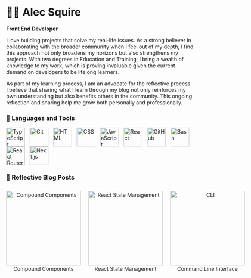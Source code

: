 # 🏄‍♂️ Alec Squire

**Front End Developer**

I love building projects that solve my real-life issues. As a strong believer in collaborating with the broader community when I feel out of my depth, I find this approach not only broadens my horizons but also strengthens my projects. With two degrees in Education and Training, I bring a wealth of knowledge to my work, which is proving invaluable given the current demand on developers to be lifelong learners.

As part of my learning process, I am an advocate for the reflective process. I believe that sharing what I learn through my blog not only reinforces my own understanding but also benefits others in the community. This ongoing reflection and sharing help me grow both personally and professionally.

### 🧰 Languages and Tools

<img align="left" alt="TypeScript" width="50px" style="padding-right:10px;" src="https://cdn.jsdelivr.net/gh/devicons/devicon/icons/typescript/typescript-plain.svg" />
<img align="left" alt="Git" width="50px" style="padding-right:10px;" src="https://cdn.jsdelivr.net/gh/devicons/devicon/icons/git/git-original.svg" />
<img align="left" alt="HTML" width="50px" style="padding-right:10px;" src="https://cdn.jsdelivr.net/gh/devicons/devicon/icons/html5/html5-plain.svg" />
<img align="left" alt="CSS" width="50px" style="padding-right:10px;" src="https://cdn.jsdelivr.net/gh/devicons/devicon/icons/css3/css3-plain.svg" />
<img align="left" alt="JavaScript" width="50px" style="padding-right:10px;" src="https://cdn.jsdelivr.net/gh/devicons/devicon/icons/javascript/javascript-plain.svg" />
<img align="left" alt="React" width="50px" style="padding-right:10px;" src="https://cdn.jsdelivr.net/gh/devicons/devicon/icons/react/react-original.svg" />
<img align="left" alt="GitHub" width="50px" style="padding-right:10px;" src="https://cdn.jsdelivr.net/gh/devicons/devicon/icons/github/github-original.svg" />
<img align="left" alt="Bash" width="50px" style="padding-right:10px;" src="https://cdn.jsdelivr.net/gh/devicons/devicon/icons/bash/bash-original.svg" />
<img align="left" alt="React Router" width="50px" style="padding-right:10px;" src="https://cdn.jsdelivr.net/gh/devicons/devicon@latest/icons/reactrouter/reactrouter-original-wordmark.svg" />
<img align="left" alt="Next.js" width="50px" style="padding-right:10px;" src="https://cdn.jsdelivr.net/gh/devicons/devicon@latest/icons/nextjs/nextjs-original.svg" />
<br clear="left" />

### 🧰 Reflective Blog Posts

<div style="display: flex; justify-content: space-between; flex-direction: row; gap: 20px; padding: 10px 0;">
  <div style="text-align: center;">
    <a href="https://medium.com/@alecsquire/compound-components-in-react-a-simplified-approach-8ace72520fea" style="display: block; text-decoration: none; color: inherit;">
      <img src="https://i.ibb.co/WPqQmVW/compound-components-thumbnail.jpg" alt="Compound Components" style="width: 200px; height: 200px;" />
      <div>Compound Components</div>
    </a>
  </div>
  <div style="text-align: center;">
    <a href="https://medium.com/@alecsquire/react-state-management-compound-components-vs-redux-and-context-api-066c16cd05ed" style="display: block; text-decoration: none; color: inherit;">
      <img src="https://i.ibb.co/9YjwQPz/react-state-management-thumbnail.jpg" alt="React State Management" style="width: 200px; height: 200px;" />
      <div>React State Management</div>
    </a>
  </div>
  <div style="text-align: center;">
    <a href="https://medium.com/@alecsquire/the-command-line-interface-cli-not-just-for-neo-entering-the-matrix-42cd5bc3ef16" style="display: block; text-decoration: none; color: inherit;">
      <img src="https://i.ibb.co/jbW65Wy/cli-thumbnail.jpg" alt="CLI" style="width: 200px; height: 200px;" />
      <div>Command Line Interface</div>
    </a>
  </div>
</div>

